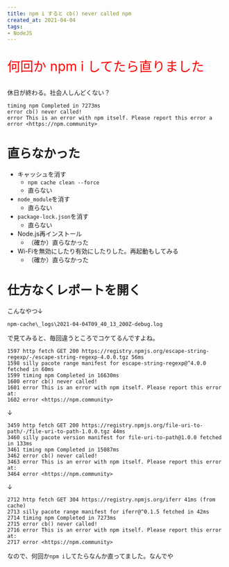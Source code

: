 ```yaml
---
title: npm i すると cb() never called npm
created_at: 2021-04-04
tags:
- NodeJS
---
```


<p style="color:red;font-size:30px">何回か npm i してたら直りました</p>

休日が終わる。社会人しんどくない？

```
timing npm Completed in 7273ms
error cb() never called!
error This is an error with npm itself. Please report this error a
error <https://npm.community>
```

# 直らなかった
- キャッシュを消す
    - `npm cache clean --force`
    - 直らない
- `node_module`を消す
    - 直らない
- `package-lock.json`を消す
    - 直らない
- Node.js再インストール
    - （確か）直らなかった
- Wi-Fiを無効にしたり有効にしたりした。再起動もしてみる
    - （確か）直らなかった

# 仕方なくレポートを開く

こんなやつ↓

```
npm-cache\_logs\2021-04-04T09_40_13_200Z-debug.log
```

で見てみると、毎回違うところでコケてるんですよね。

```
1597 http fetch GET 200 https://registry.npmjs.org/escape-string-regexp/-/escape-string-regexp-4.0.0.tgz 56ms
1598 silly pacote range manifest for escape-string-regexp@^4.0.0 fetched in 60ms
1599 timing npm Completed in 16630ms
1600 error cb() never called!
1601 error This is an error with npm itself. Please report this error at:
1602 error <https://npm.community>
```

↓

```
3459 http fetch GET 200 https://registry.npmjs.org/file-uri-to-path/-/file-uri-to-path-1.0.0.tgz 44ms
3460 silly pacote version manifest for file-uri-to-path@1.0.0 fetched in 133ms
3461 timing npm Completed in 15087ms
3462 error cb() never called!
3463 error This is an error with npm itself. Please report this error at:
3464 error <https://npm.community>
```

↓

```
2712 http fetch GET 304 https://registry.npmjs.org/iferr 41ms (from cache)
2713 silly pacote range manifest for iferr@^0.1.5 fetched in 42ms
2714 timing npm Completed in 7273ms
2715 error cb() never called!
2716 error This is an error with npm itself. Please report this error at:
2717 error <https://npm.community>
```

なので、何回か`npm i`してたらなんか直ってました。なんでや